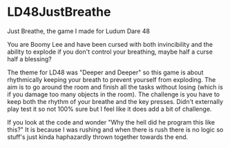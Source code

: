 # LD48JustBreathe
Just Breathe, the game I made for Ludum Dare 48

You are Boomy Lee and have been cursed with both invincibility and the ability to explode if you don't control your breathing, maybe half a curse half a blessing?

The theme for LD48 was "Deeper and Deeper" so this game is about rhythmically keeping your breath to prevent yourself from exploding. The aim is to go around 
the room and finish all the tasks without losing (which is if you damage too many objects in the room). The challenge is you have to keep both the rhythm of 
your breathe and the key presses. Didn't externally play test it so not 100% sure but I feel like it does add a bit of challenge.

If you look at the code and wonder "Why the hell did he program this like this?" It is because I was rushing and when there is rush there is no logic so stuff's
just kinda haphazardly thrown together towards the end. 

